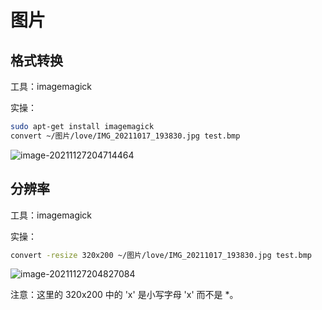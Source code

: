 # 图片

## 格式转换

工具：imagemagick

实操：

```sh
sudo apt-get install imagemagick
convert ~/图片/love/IMG_20211017_193830.jpg test.bmp
```

![image-20211127204714464](/home/ql/.config/Typora/typora-user-images/image-20211127204714464.png)

## 分辨率

工具：imagemagick

实操：

```sh
convert -resize 320x200 ~/图片/love/IMG_20211017_193830.jpg test.bmp
```

![image-20211127204827084](/home/ql/.config/Typora/typora-user-images/image-20211127204827084.png)

注意：这里的 320x200 中的 'x' 是小写字母 'x' 而不是 *。